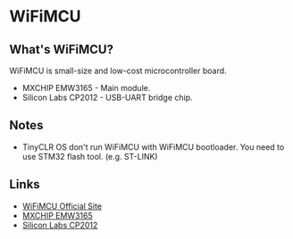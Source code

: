 # WiFiMCU

## What's WiFiMCU?

WiFiMCU is small-size and low-cost microcontroller board.

* MXCHIP EMW3165 - Main module.
* Silicon Labs CP2012 - USB-UART bridge chip.

## Notes

* TinyCLR OS don't run WiFiMCU with WiFiMCU bootloader. You need to use STM32 flash tool. (e.g. ST-LINK)

## Links

* [WiFiMCU Official Site](http://www.wifimcu.com/)
* [MXCHIP EMW3165](http://en.mxchip.com/product/wifi_product/38)
* [Silicon Labs CP2012](https://www.silabs.com/products/interface/usb-bridges)
